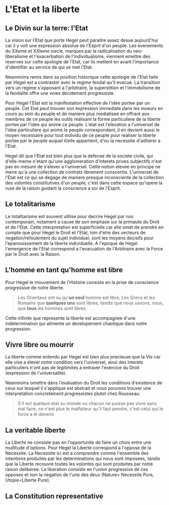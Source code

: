 # L'Etat et la liberte
## Le Divin sur la terre: l'Etat
La vision sur l'Etat que porte Hegel peut paraitre assez desue aujourd'hui car il y voit une expression absolue de l'Esprit d'un peuple. Les evenements du XXeme et XXIeme siecle, marques par la radicalisation du neo-liberalisme et l'exacerbation de l'individualisme, viennent emettre des reserves sur cette apologie de l'Etat, car ils mettent en avant l'importance d'identifier au service de qui se met l'Etat.

Neanmoins remis dans sa position historique cette apologie de l'Etat faite par Hegel est a contraster avec le regime feodal qu'il evacue. La transition vers un regime s'opposant a  l'arbitraire, la superstition et l'immobilisme de la feodalite offre une voies decidement progressiste.

Pour Hegel l'Etat est la manifestation effective de l'idee portee par un peuple. Cet Etat peut trouver son expression immediate dans les moeurs en cours au sein du peuple et de maniere plus mediatisee en offrant aux membres de ce peuple les outils realisant la forme particuliere de la liberte portee par l'idee qui anime ce peuple. L'etat est l'elevation a l'universel de l'idee particuliere qui anime le peuple correspondant, il en devient aussi le moyen necessaire pour tout individu de ce peuple pour realiser la liberte portee par le peuple auquel il/elle appartient, d'ou la necessite d'adherer a l'Etat.

Hegel dit que l'Etat est bien plus que la defense de la societe civile, qui d'elle-meme n'etant qu'une agglomeration d'interets prives subjectifs n'est pas en mesure de s'elever a l'universel. Cette notion elevee en principe ne mene qu'a une collection de contrats librement conscentis. L'universel de l'Etat est ce qui se degage de maniere presque inconsciente de la collection des volontes constitutives d'un peuple, c'est dans cette espace qu'opere la ruse de la raison guidant la conscience a soi de l'Esprit.

## Le totalitarisme
Le totalitarisme est souvent utilise pour decrire Hegel par nos contemporain, notament a cause de son emphase sur la primaute du Droit et de l'Etat. Cette interpretation est superficielle car elle omet de prendre en compte que pour Hegel le Droit et l'Etat, loin d'etre des vecteurs de negation/refoulement du sujet individuel, sont les moyens decisifs pour l'epanouissement de la liberte individuelle. A l'epoque de Hegel l'emergence de l'Etat correspond a l'evacuation de l'Arbitraire avec la Force par le Droit avec la Raison.

## L'homme en tant qu'homme est libre
Pour Hegel le mouvement de l'Histoire consiste en la prise de conscience progressive de notre liberte.

> Les Orientaux ont su qu'**un seul** homme est libre, Les Grecs et les Romains que **quelques uns** sont libres, tandis que nous savons, nous, que **tous** les hommes sont libres.

Cette infinite que represente la liberte est accompagnee d'une indetermination qui alimente un developement chaotique dans notre progression.

## Vivre libre ou mourrir
La liberte comme entendu par Hegel est bien plus precieuse que la Vie car elle vise a elever notre condition vers l'universel, ainsi des interets particuliers n'ont pas de legitimites a entraver l'exercice du Droit (expression de l'universalite).

Neanmoins omettre dans l'evaluation du Droit les conditions d'existence de ceux sur lesquel il s'applique est abstrait et nous pouvons trouver une interpretation concretement progressistes plutot chez Rousseau:

> S'il est quelque etat au monde ou chacun ne puisse pas vivre sans mal faire, ce n'est plus le malfaiteur qu'il faut pendre, c'est celui qui le force a le devenir

## La veritable liberte
La Liberte ne consiste pas en l'opportunite de faire un choix entre une multitude d'options. Pour Hegel la Liberte correspond a l'oppose de la Necessite. La Necessite ici est a comprendre comme l'ensemble des intentions produites par les determinations qui nous sont imposees, tandis que la Liberte recouvre toutes les volontes qui sont produites par notre raison deliberee. La liberation consiste en l'union progressive de ces opposes et non la negation de l'une des deux (Nature= Necessite Pure, Utopie=Liberte Pure).

## La Constitution representative
